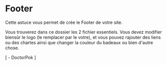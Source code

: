 # Footer

Cette astuce vous permet de crée le Footer de votre site.

Vous trouverez dans ce dossier les 2 fichier essentiels. Vous devez modifier biensûr le logo (le remplacer par le votre), et vous pouvez rajouter des liens ou des chartes ainsi que changer la couleur du badeaux ou bien d'autre chose.

[ - DoctorPok ]
